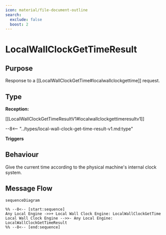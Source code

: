 ```yaml
---
icon: material/file-document-outline
search:
  exclude: false
  boost: 2
---
```


<div class="message" markdown>

# LocalWallClockGetTimeResult

## Purpose

<!-- --8<-- [start:purpose] -->
Response to a [[LocalWallClockGetTime#localwallclockgettime]] request.
<!-- --8<-- [end:purpose] -->

## Type

<!-- --8<-- [start:type] -->
**Reception:**

[[LocalWallClockGetTimeResultV1#localwallclockgettimeresultv1]]

--8<-- "../types/local-wall-clock-get-time-result-v1.md:type"

**Triggers**

<!-- --8<-- [end:type] -->

## Behaviour

<!-- --8<-- [start:behaviour] -->
Give the current time according to the physical machine's internal clock system.
<!-- --8<-- [end:behaviour] -->

## Message Flow

<!-- --8<-- [start:messages] -->
```mermaid
sequenceDiagram

%% --8<-- [start:sequence]
Any Local Engine ->>+ Local Wall Clock Engine: LocalWallClockGetTime
Local Wall Clock Engine -->>- Any Local Engine: LocalWallClockGetTimeResult
%% --8<-- [end:sequence]
```

<!-- --8<-- [end:messages] -->

</div>
